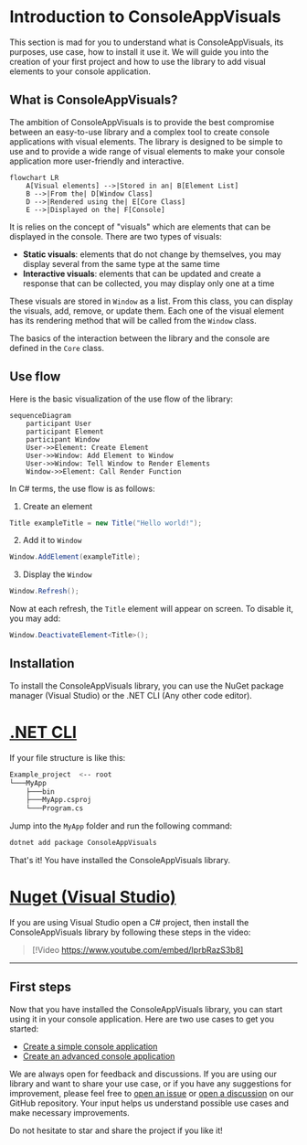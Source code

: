 # Introduction to ConsoleAppVisuals

This section is mad for you to understand what is ConsoleAppVisuals, its purposes, use case, how to install it use it. We will guide you into the creation of your first project and how to use the library to add visual elements to your console application.

## What is ConsoleAppVisuals?

The ambition of ConsoleAppVisuals is to provide the best compromise between an easy-to-use library and a complex tool to create console applications with visual elements. The library is designed to be simple to use and to provide a wide range of visual elements to make your console application more user-friendly and interactive.

```mermaid
flowchart LR
    A[Visual elements] -->|Stored in an| B[Element List]
    B -->|From the| D[Window Class]
    D -->|Rendered using the| E[Core Class]
    E -->|Displayed on the| F[Console]
```

It is relies on the concept of "visuals" which are elements that can be displayed in the console. There are two types of visuals:

- **Static visuals**: elements that do not change by themselves, you may display several from the same type at the same time
- **Interactive visuals**: elements that can be updated and create a response that can be collected, you may display only one at a time

These visuals are stored in `Window` as a list. From this class, you can display the visuals, add, remove, or update them. Each one of the visual element has its rendering method that will be called from the `Window` class.

The basics of the interaction between the library and the console are defined in the `Core` class.

## Use flow

Here is the basic visualization of the use flow of the library:

```mermaid
sequenceDiagram
    participant User
    participant Element
    participant Window
    User->>Element: Create Element
    User->>Window: Add Element to Window
    User->>Window: Tell Window to Render Elements
    Window->>Element: Call Render Function
```

In C# terms, the use flow is as follows:

1. Create an element

```csharp
Title exampleTitle = new Title("Hello world!");
```

2. Add it to `Window`

```csharp
Window.AddElement(exampleTitle);
```

3. Display the `Window`

```csharp
Window.Refresh();
```

Now at each refresh, the `Title` element will appear on screen. To disable it, you may add:

```csharp
Window.DeactivateElement<Title>();
```

## Installation

To install the ConsoleAppVisuals library, you can use the NuGet package manager (Visual Studio) or the .NET CLI (Any other code editor).

# [.NET CLI](#tab/cli)

If your file structure is like this:

```bash
Example_project  <-- root
└───MyApp
    ├───bin
    ├───MyApp.csproj
    └───Program.cs
```

Jump into the `MyApp` folder and run the following command:

```bash
dotnet add package ConsoleAppVisuals
```

That's it! You have installed the ConsoleAppVisuals library.

# [Nuget (Visual Studio)](#tab/nuget)

If you are using Visual Studio open a C# project, then install the ConsoleAppVisuals library by following these steps in the video:

> [!Video https://www.youtube.com/embed/IprbRazS3b8]

---

## First steps

Now that you have installed the ConsoleAppVisuals library, you can start using it in your console application. Here are two use cases to get you started:

- [Create a simple console application](/ConsoleAppVisuals/introduction/first_app.html)
- [Create an advanced console application](/ConsoleAppVisuals/introduction/advanced_app.html)

We are always open for feedback and discussions. If you are using our library and want to share your use case, or if you have any suggestions for improvement, please feel free to [open an issue](https://github.com/MorganKryze/ConsoleAppVisuals/issues) or [open a discussion](https://github.com/MorganKryze/ConsoleAppVisuals/discussions) on our GitHub repository. Your input helps us understand possible use cases and make necessary improvements.

Do not hesitate to star and share the project if you like it!
